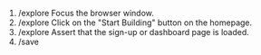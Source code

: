 1. /explore Focus the browser window.
2. /explore Click on the "Start Building" button on the homepage.
3. /explore Assert that the sign-up or dashboard page is loaded.
4. /save